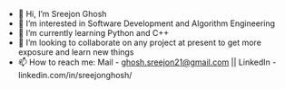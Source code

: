 - 👋 Hi, I’m Sreejon Ghosh
- 👀 I’m interested in Software Development and Algorithm Engineering
- 🌱 I’m currently learning Python and C++
- 💞️ I’m looking to collaborate on any project at present to get more exposure and learn new things 
- 📫 How to reach me: Mail - ghosh.sreejon21@gmail.com || LinkedIn - linkedin.com/in/sreejonghosh/

<!---
GhoshSreejon/GhoshSreejon is a ✨ special ✨ repository because its `README.md` (this file) appears on your GitHub profile.
You can click the Preview link to take a look at your changes.
--->
